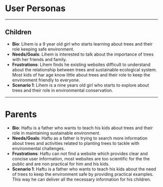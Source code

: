 # User Personas

---

## Children

- **Bio**: Lihem is a 9 year old girl who starts learning about trees and their
  role keeping safe environment.
- **Needs/Goals**: Lihem is interested to talk about the importance of trees
  with her friends and family.
- **Frustrations**: Lihem finds he existing websites difficult to understand
  about the relationship between trees and sustainable ecological system. Most
  kids of har age know little about trees and their role to keep the environment
  friendly to everyone.
- **Scenario 1**: Lihem is a nine years old girl who starts to explore about
  trees and their role in environmental conservation.

---

# Parents

- **Bio**: Haftu is a father who wants to teach his kids about trees and their
  role in maintaining sustainable environment.
- **Needs/Goals**: Haftu as a father is trying to search more information about
  trees and activities related to planting trees to tackle with environmental
  challenges.
- **Frustrations**: Haftu can not find a website which provides clear and
  concise user information, most websites are too scientific for the the public
  and are non practical for him and his kids.
- **Scenario 1**: Haftu is a father who wants to teach his kids about the need
  of trees to keep the environment safe by providing practical examples. This
  way he can deliver all the necessary information for his children.

